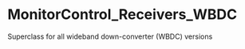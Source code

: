 MonitorControl_Receivers_WBDC
=============================

Superclass for all wideband down-converter (WBDC) versions
